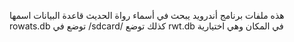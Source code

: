 هذه ملفات برنامج أندرويد يبحث في أسماء رواة الحديث
قاعدة البيانات اسمها rowats.db توضع في /sdcard/
كذلك توضع rwt.db في المكان وهي اختيارية
